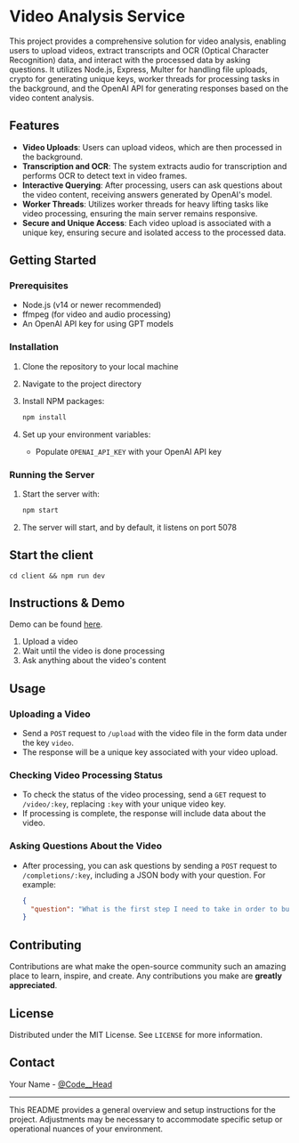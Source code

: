 # Video Analysis Service

This project provides a comprehensive solution for video analysis, enabling users to upload videos, extract transcripts and OCR (Optical Character Recognition) data, and interact with the processed data by asking questions. It utilizes Node.js, Express, Multer for handling file uploads, crypto for generating unique keys, worker threads for processing tasks in the background, and the OpenAI API for generating responses based on the video content analysis.

## Features

- **Video Uploads**: Users can upload videos, which are then processed in the background.
- **Transcription and OCR**: The system extracts audio for transcription and performs OCR to detect text in video frames.
- **Interactive Querying**: After processing, users can ask questions about the video content, receiving answers generated by OpenAI's model.
- **Worker Threads**: Utilizes worker threads for heavy lifting tasks like video processing, ensuring the main server remains responsive.
- **Secure and Unique Access**: Each video upload is associated with a unique key, ensuring secure and isolated access to the processed data.

## Getting Started

### Prerequisites

- Node.js (v14 or newer recommended)
- ffmpeg (for video and audio processing)
- An OpenAI API key for using GPT models

### Installation

1. Clone the repository to your local machine

2. Navigate to the project directory

3. Install NPM packages:

   ```sh
   npm install
   ```

4. Set up your environment variables:
   - Populate `OPENAI_API_KEY` with your OpenAI API key

### Running the Server

1. Start the server with:

   ```sh
   npm start
   ```

2. The server will start, and by default, it listens on port 5078

## Start the client

`cd client && npm run dev`

## Instructions & Demo

Demo can be found [here](https://20240401t145522-dot-smart-app-419018.uc.r.appspot.com/).

1. Upload a video
2. Wait until the video is done processing
3. Ask anything about the video's content

## Usage

### Uploading a Video

- Send a `POST` request to `/upload` with the video file in the form data under the key `video`.
- The response will be a unique key associated with your video upload.

### Checking Video Processing Status

- To check the status of the video processing, send a `GET` request to `/video/:key`, replacing `:key` with your unique video key.
- If processing is complete, the response will include data about the video.

### Asking Questions About the Video

- After processing, you can ask questions by sending a `POST` request to `/completions/:key`, including a JSON body with your question. For example:
  ```json
  {
    "question": "What is the first step I need to take in order to build the app?"
  }
  ```

## Contributing

Contributions are what make the open-source community such an amazing place to learn, inspire, and create. Any contributions you make are **greatly appreciated**.

## License

Distributed under the MIT License. See `LICENSE` for more information.

## Contact

Your Name - [@Code\_\_Head](https://twitter.com/Code__Head)

---

This README provides a general overview and setup instructions for the project. Adjustments may be necessary to accommodate specific setup or operational nuances of your environment.
